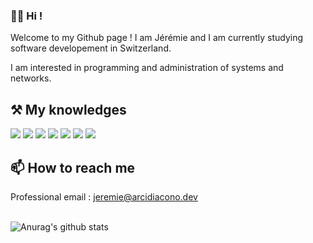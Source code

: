 ### 🙋‍♂️ Hi !

Welcome to my Github page ! I am Jérémie and I am currently studying software developement in Switzerland.

I am interested in programming and administration of systems and networks.

## ⚒️ My knowledges 

<p>
  <img src="https://img.shields.io/badge/PHP-777BB4?style=for-the-badge&logo=php&logoColor=white" />
  <img src="https://img.shields.io/badge/C%23-239120?style=for-the-badge&logo=c-sharp&logoColor=white" />
  <img src="https://img.shields.io/badge/Python-3776AB?style=for-the-badge&logo=python&logoColor=white" />
  <img src="https://img.shields.io/badge/JavaScript-323330?style=for-the-badge&logo=javascript&logoColor=F7DF1E" />
  <img src="https://img.shields.io/badge/MySQL-00000F?style=for-the-badge&logo=mysql&logoColor=white" />
  <img src="https://img.shields.io/badge/.NET-512BD4?style=for-the-badge&logo=dotnet&logoColor=white" />
  <img src="https://img.shields.io/badge/Bash-000000?style=for-the-badge&logo=gnu-bash&logoColor=green" />
</p>


## 📫 How to reach me
Professional email : jeremie@arcidiacono.dev
<br><br>

![Anurag's github stats](https://github-readme-stats-sepia-sigma-73.vercel.app/api?username=jeremie-arcidiacono&show_icons=true&theme=vue&hide=stars)
